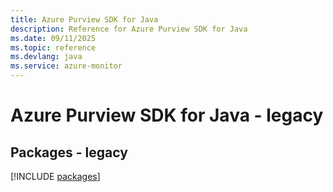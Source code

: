 ```yaml
---
title: Azure Purview SDK for Java
description: Reference for Azure Purview SDK for Java
ms.date: 09/11/2025
ms.topic: reference
ms.devlang: java
ms.service: azure-monitor
---
```

# Azure Purview SDK for Java - legacy
## Packages - legacy
[!INCLUDE [packages](purview-index.md)]